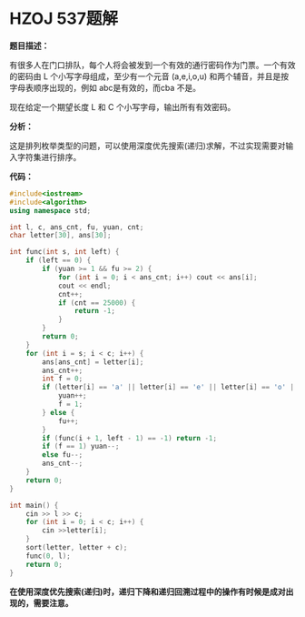 # HZOJ 537题解

**题目描述：**

 有很多人在门口排队，每个人将会被发到一个有效的通行密码作为门票。一个有效的密码由 L 个小写字母组成，至少有一个元音 (a,e,i,o,u) 和两个辅音，并且是按字母表顺序出现的，例如 abc是有效的，而cba 不是。

 现在给定一个期望长度 L 和 C 个小写字母，输出所有有效密码。

**分析：**

这是排列枚举类型的问题，可以使用深度优先搜索(递归)求解，不过实现需要对输入字符集进行排序。

**代码：**

```c++
#include<iostream>
#include<algorithm>
using namespace std;

int l, c, ans_cnt, fu, yuan, cnt;
char letter[30], ans[30];

int func(int s, int left) {
    if (left == 0) {
        if (yuan >= 1 && fu >= 2) {
            for (int i = 0; i < ans_cnt; i++) cout << ans[i];
            cout << endl;
            cnt++;
            if (cnt == 25000) {
                return -1;
            }
        }
        return 0;
    }
    for (int i = s; i < c; i++) {
        ans[ans_cnt] = letter[i];
        ans_cnt++;
        int f = 0;
        if (letter[i] == 'a' || letter[i] == 'e' || letter[i] == 'o' || letter[i] == 'i' || letter[i] == 'u') {
            yuan++;
            f = 1;
        } else {
            fu++;
        }
        if (func(i + 1, left - 1) == -1) return -1;
        if (f == 1) yuan--;
        else fu--;
        ans_cnt--;
    }
    return 0;
}

int main() {
    cin >> l >> c;
    for (int i = 0; i < c; i++) {
        cin >>letter[i];
    }
    sort(letter, letter + c);
    func(0, l);
    return 0;
}
```

**在使用深度优先搜索(递归)时，递归下降和递归回溯过程中的操作有时候是成对出现的，需要注意。**